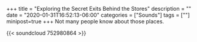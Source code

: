 +++
title = "Exploring the Secret Exits Behind the Stores"
description = ""
date = "2020-01-31T16:52:13-06:00"
categories = ["Sounds"]
tags = [""]
minipost=true
+++
Not many people know about those places.

{{< soundcloud 752980864 >}}
